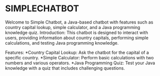 # SIMPLECHATBOT
Welcome to Simple Chatbot, a Java-based chatbot with features such as country capital lookup, simple calculator, and a Java programming knowledge quiz.
Introduction:
This chatbot is designed to interact with users, providing information about country capitals, performing simple calculations, and testing Java programming knowledge.

Features:
*Country Capital Lookup: Ask the chatbot for the capital of a specific country.
*Simple Calculator: Perform basic calculations with two numbers and various operators.
*Java Programming Quiz: Test your Java knowledge with a quiz that includes challenging questions.
